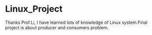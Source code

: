 # Linux_Project
Thanks Prof.Li, I have learned lots of knowledge of Linux system.Final project is about producer and consumers  problem. 
